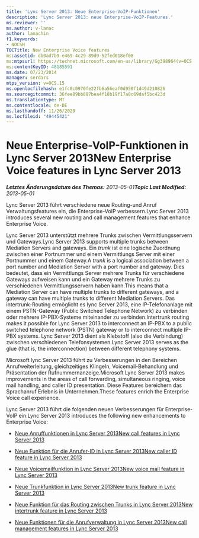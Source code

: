 ```yaml
---
title: 'Lync Server 2013: Neue Enterprise-VoIP-Funktionen'
description: 'Lync Server 2013: neue Enterprise-VoIP-Features.'
ms.reviewer: ''
ms.author: v-lanac
author: lanachin
f1.keywords:
- NOCSH
TOCTitle: New Enterprise Voice features
ms:assetid: db0ad7b9-e469-4c29-89d9-52fed018ef08
ms:mtpsurl: https://technet.microsoft.com/en-us/library/Gg398964(v=OCS.15)
ms:contentKeyID: 48185591
ms.date: 07/23/2014
manager: serdars
mtps_version: v=OCS.15
ms.openlocfilehash: e1fc0c0970fe22fb6a56eaf0d950f1d49d210826
ms.sourcegitcommit: 36fee89bb887bea4f18b19f17a8c69daf5bc423d
ms.translationtype: MT
ms.contentlocale: de-DE
ms.lasthandoff: 11/26/2020
ms.locfileid: "49445421"
---
```

# <a name="new-enterprise-voice-features-in-lync-server-2013"></a><span data-ttu-id="53f44-103">Neue Enterprise-VoIP-Funktionen in Lync Server 2013</span><span class="sxs-lookup"><span data-stu-id="53f44-103">New Enterprise Voice features in Lync Server 2013</span></span>

<div data-xmlns="http://www.w3.org/1999/xhtml">

<div class="topic" data-xmlns="http://www.w3.org/1999/xhtml" data-msxsl="urn:schemas-microsoft-com:xslt" data-cs="https://msdn.microsoft.com/">

<div data-asp="https://msdn2.microsoft.com/asp">



</div>

<div id="mainSection">

<div id="mainBody"><span data-ttu-id="53f44-104">

<span> </span></span><span class="sxs-lookup"><span data-stu-id="53f44-104">

<span> </span></span></span>

<span data-ttu-id="53f44-105">_**Letztes Änderungsdatum des Themas:** 2013-05-01_</span><span class="sxs-lookup"><span data-stu-id="53f44-105">_**Topic Last Modified:** 2013-05-01_</span></span>

<span data-ttu-id="53f44-106">Lync Server 2013 führt verschiedene neue Routing-und Anruf Verwaltungsfeatures ein, die Enterprise-VoIP verbessern.</span><span class="sxs-lookup"><span data-stu-id="53f44-106">Lync Server 2013 introduces several new routing and call management features that enhance Enterprise Voice.</span></span>

<span data-ttu-id="53f44-107">Lync Server 2013 unterstützt mehrere Trunks zwischen Vermittlungsservern und Gateways.</span><span class="sxs-lookup"><span data-stu-id="53f44-107">Lync Server 2013 supports multiple trunks between Mediation Servers and gateways.</span></span> <span data-ttu-id="53f44-108">Ein *trunk* ist eine logische Zuordnung zwischen einer Portnummer und einem Vermittlungs Server mit einer Portnummer und einem Gateway.</span><span class="sxs-lookup"><span data-stu-id="53f44-108">A *trunk* is a logical association between a port number and Mediation Server with a port number and gateway.</span></span> <span data-ttu-id="53f44-109">Dies bedeutet, dass ein Vermittlungs Server mehrere Trunks für verschiedene Gateways aufweisen kann und ein Gateway mehrere Trunks zu verschiedenen Vermittlungsservern haben kann.</span><span class="sxs-lookup"><span data-stu-id="53f44-109">This means that a Mediation Server can have multiple trunks to different gateways, and a gateway can have multiple trunks to different Mediation Servers.</span></span> <span data-ttu-id="53f44-110">Das intertrunk-Routing ermöglicht es lync Server 2013, eine IP-Telefonanlage mit einem PSTN-Gateway (Public Switched Telephone Network) zu verbinden oder mehrere IP-PBX-Systeme miteinander zu verbinden.</span><span class="sxs-lookup"><span data-stu-id="53f44-110">Intertrunk routing makes it possible for Lync Server 2013 to interconnect an IP-PBX to a public switched telephone network (PSTN) gateway or to interconnect multiple IP-PBX systems.</span></span> <span data-ttu-id="53f44-111">Lync Server 2013 dient als Klebstoff (also die Verbindung) zwischen verschiedenen Telefonsystemen.</span><span class="sxs-lookup"><span data-stu-id="53f44-111">Lync Server 2013 serves as the glue (that is, the interconnection) between different telephony systems.</span></span>

<span data-ttu-id="53f44-112">Microsoft lync Server 2013 führt zu Verbesserungen in den Bereichen Anrufweiterleitung, gleichzeitiges Klingeln, Voicemail-Behandlung und Präsentation der Rufnummernanzeige.</span><span class="sxs-lookup"><span data-stu-id="53f44-112">Microsoft Lync Server 2013 makes improvements in the areas of call forwarding, simultaneous ringing, voice mail handling, and caller ID presentation.</span></span> <span data-ttu-id="53f44-113">Diese Features bereichern das Sprachanruf Erlebnis in Unternehmen.</span><span class="sxs-lookup"><span data-stu-id="53f44-113">These features enrich the Enterprise Voice call experience.</span></span>

<span data-ttu-id="53f44-114">Lync Server 2013 führt die folgenden neuen Verbesserungen für Enterprise-VoIP ein:</span><span class="sxs-lookup"><span data-stu-id="53f44-114">Lync Server 2013 introduces the following new enhancements to Enterprise Voice:</span></span>

  - [<span data-ttu-id="53f44-115">Neue Anruffunktionen in Lync Server 2013</span><span class="sxs-lookup"><span data-stu-id="53f44-115">New call features in Lync Server 2013</span></span>](lync-server-2013-new-call-features.md)

  - [<span data-ttu-id="53f44-116">Neue Funktion für die Anrufer-ID in Lync Server 2013</span><span class="sxs-lookup"><span data-stu-id="53f44-116">New caller ID feature in Lync Server 2013</span></span>](lync-server-2013-new-caller-id-feature.md)

  - [<span data-ttu-id="53f44-117">Neue Voicemailfunktion in Lync Server 2013</span><span class="sxs-lookup"><span data-stu-id="53f44-117">New voice mail feature in Lync Server 2013</span></span>](lync-server-2013-new-voice-mail-feature.md)

  - [<span data-ttu-id="53f44-118">Neue Trunkfunktion in Lync Server 2013</span><span class="sxs-lookup"><span data-stu-id="53f44-118">New trunk feature in Lync Server 2013</span></span>](lync-server-2013-new-trunk-feature.md)

  - [<span data-ttu-id="53f44-119">Neue Funktion für das Routing zwischen Trunks in Lync Server 2013</span><span class="sxs-lookup"><span data-stu-id="53f44-119">New intertrunk feature in Lync Server 2013</span></span>](lync-server-2013-new-intertrunk-feature.md)

  - [<span data-ttu-id="53f44-120">Neue Funktionen für die Anrufverwaltung in Lync Server 2013</span><span class="sxs-lookup"><span data-stu-id="53f44-120">New call management features in Lync Server 2013</span></span>](lync-server-2013-new-call-management-features.md)

<span data-ttu-id="53f44-121"></div>

<span> </span>

</div>

</div>

</span><span class="sxs-lookup"><span data-stu-id="53f44-121"></div>

<span> </span>

</div>

</div>

</span></span></div>

